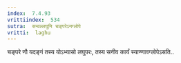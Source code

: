 ```yaml
---
index:  7.4.93
vrittiindex:  534
sutra:  सन्वल्लघुनि चङ्परेऽनग्लोपे
vritti:  laghu 
---
```


चङ्परे णौ यदङ्गं तस्य योऽभ्यासो लघुपरः, तस्य सनीव कार्यं स्याण्णावग्लोपेऽसति..

